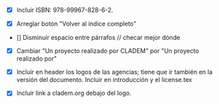 
* [x] Incluir ISBN: 978-99967-828-6-2.

* [x] Arreglar botón "Volver al índice completo" 

* [] Disminuir espacio entre párrafos
// checar mejor dónde

* [x] Cambiar "Un proyecto realizado por CLADEM" por "Un proyecto realizado por" 

* [x] Incluir en header los logos de las agencias; tiene que ir también en la versión del documento. Incluir en introducción y el license.tex

* [x] Incluir link a cladem.org debajo del logo.

